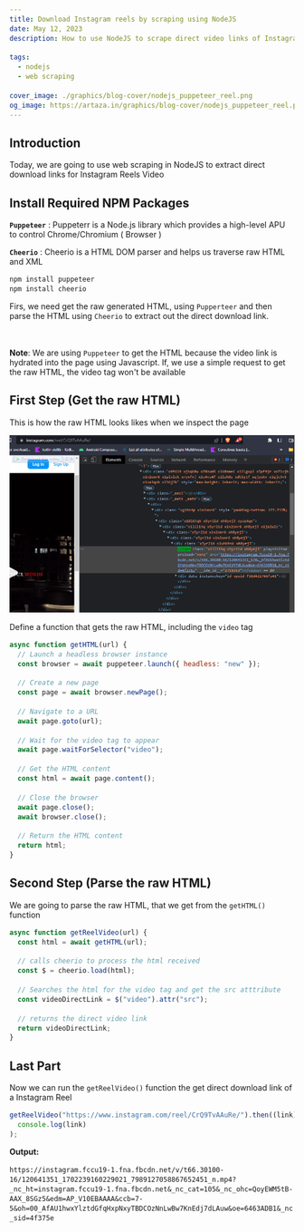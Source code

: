 ```yaml
---
title: Download Instagram reels by scraping using NodeJS
date: May 12, 2023
description: How to use NodeJS to scrape direct video links of Instagram Links using Puppeeteer and Cheerio.

tags:
  - nodejs
  - web scraping

cover_image: ./graphics/blog-cover/nodejs_puppeteer_reel.png
og_image: https://artaza.in/graphics/blog-cover/nodejs_puppeteer_reel.png
---
```


## Introduction

Today, we are going to use web scraping in NodeJS to extract direct download links for Instagram Reels Video

## Install Required NPM Packages

**`Puppeteer`** : Puppeterr is a Node.js library which provides a high-level APU to control Chrome/Chromium ( Browser )

**`Cheerio`** : Cheerio is a HTML DOM parser and helps us traverse raw HTML and XML

```bash
npm install puppeteer
npm install cheerio
```

Firs, we need get the raw generated HTML, using `Pupperteer` and then parse the HTML using `Cheerio` to extract out the direct download link.

\
\
**Note**: We are using `Puppeteer` to get the HTML because the video link is hydrated into the page using Javascript. If, we use a simple request to get the raw HTML, the video tag won't be available

## First Step (Get the raw HTML)

This is how the raw HTML looks likes when we inspect the page

![Instagram Reel Link Page Inspect Image](./graphics/blog-images/download-instagram-reels-by-scraping-using-nodejs/instagramDOM.png "MarineGEO logo")

Define a function that gets the raw HTML, including the `video` tag

```javascript
async function getHTML(url) {
  // Launch a headless browser instance
  const browser = await puppeteer.launch({ headless: "new" });

  // Create a new page
  const page = await browser.newPage();

  // Navigate to a URL
  await page.goto(url);

  // Wait for the video tag to appear
  await page.waitForSelector("video");

  // Get the HTML content
  const html = await page.content();

  // Close the browser
  await page.close();
  await browser.close();

  // Return the HTML content
  return html;
}
```

## Second Step (Parse the raw HTML)

We are going to parse the raw HTML, that we get from the `getHTML()` function

```javascript
async function getReelVideo(url) {
  const html = await getHTML(url);

  // calls cheerio to process the html received
  const $ = cheerio.load(html);

  // Searches the html for the video tag and get the src atttribute
  const videoDirectLink = $("video").attr("src");

  // returns the direct video link
  return videoDirectLink;
}
```

## Last Part

Now we can run the `getReelVideo()` function the get direct download link of a Instagram Reel

```javascript
getReelVideo("https://www.instagram.com/reel/CrQ9TvAAuRe/").then((link) =>
  console.log(link)
);
```

**Output:**

`https://instagram.fccu19-1.fna.fbcdn.net/v/t66.30100-16/120641351_1702239160229021_7989127058867652451_n.mp4?_nc_ht=instagram.fccu19-1.fna.fbcdn.net&_nc_cat=105&_nc_ohc=QoyEWM5tB-AAX_8SGz5&edm=AP_V10EBAAAA&ccb=7-5&oh=00_AfAU1hwxYlztdGfqHxpNxyTBDCOzNnLwBw7KnEdj7dLAuw&oe=6463ADB1&_nc_sid=4f375e`

